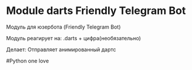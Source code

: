 # Module darts Friendly Telegram Bot
Модуль для юзербота (Friendly Telegram Bot)

Модуль реагирует на: .darts + цифра(необязательно)

Делает: Отправляет анимированный дартс

#Python one love
